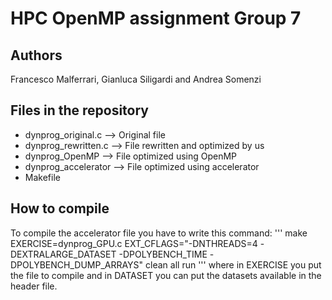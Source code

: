 # HPC OpenMP assignment Group 7

## Authors
Francesco Malferrari, Gianluca Siligardi and Andrea Somenzi

## Files in the repository
* dynprog_original.c --> Original file
* dynprog_rewritten.c --> File rewritten and optimized by us
* dynprog_OpenMP --> File optimized using OpenMP
* dynprog_accelerator --> File optimized using accelerator
* Makefile

## How to compile
To compile the accelerator file you have to write this command:
'''
make EXERCISE=dynprog_GPU.c EXT_CFLAGS="-DNTHREADS=4 -DEXTRALARGE_DATASET -DPOLYBENCH_TIME -DPOLYBENCH_DUMP_ARRAYS" clean all run
'''
where in EXERCISE you put the file to compile and in DATASET you can put the datasets available in the header file.